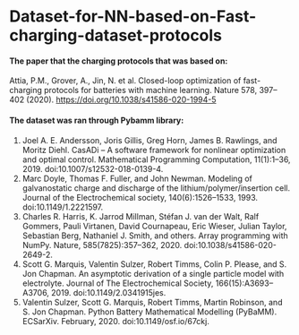 # Dataset-for-NN-based-on-Fast-charging-dataset-protocols
#### The paper that the charging protocols that was based on: ####
Attia, P.M., Grover, A., Jin, N. et al. Closed-loop optimization of fast-charging protocols for batteries with machine learning. Nature 578, 397–402 (2020). https://doi.org/10.1038/s41586-020-1994-5
#### The dataset was ran through Pybamm library: ####
1. Joel A. E. Andersson, Joris Gillis, Greg Horn, James B. Rawlings, and Moritz Diehl. CasADi – A software framework for nonlinear optimization and optimal control. Mathematical Programming Computation, 11(1):1–36, 2019. doi:10.1007/s12532-018-0139-4.
2. Marc Doyle, Thomas F. Fuller, and John Newman. Modeling of galvanostatic charge and discharge of the lithium/polymer/insertion cell. Journal of the Electrochemical society, 140(6):1526–1533, 1993. doi:10.1149/1.2221597.
3. Charles R. Harris, K. Jarrod Millman, Stéfan J. van der Walt, Ralf Gommers, Pauli Virtanen, David Cournapeau, Eric Wieser, Julian Taylor, Sebastian Berg, Nathaniel J. Smith, and others. Array programming with NumPy. Nature, 585(7825):357–362, 2020. doi:10.1038/s41586-020-2649-2.
4. Scott G. Marquis, Valentin Sulzer, Robert Timms, Colin P. Please, and S. Jon Chapman. An asymptotic derivation of a single particle model with electrolyte. Journal of The Electrochemical Society, 166(15):A3693–A3706, 2019. doi:10.1149/2.0341915jes.
5. Valentin Sulzer, Scott G. Marquis, Robert Timms, Martin Robinson, and S. Jon Chapman. Python Battery Mathematical Modelling (PyBaMM). ECSarXiv. February, 2020. doi:10.1149/osf.io/67ckj.
